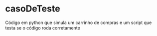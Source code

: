 # casoDeTeste
Código em python que simula um carrinho de compras e um script que testa se o código roda corretamente 
